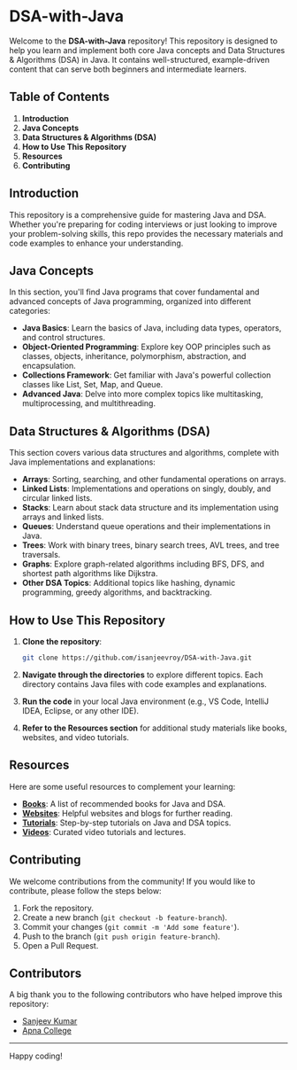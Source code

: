 # DSA-with-Java

Welcome to the **DSA-with-Java** repository! This repository is designed to help you learn and implement both core Java concepts and Data Structures & Algorithms (DSA) in Java. It contains well-structured, example-driven content that can serve both beginners and intermediate learners.

## Table of Contents

1. **Introduction**
2. **Java Concepts**
3. **Data Structures & Algorithms (DSA)**
4. **How to Use This Repository**
5. **Resources**
6. **Contributing**

## Introduction

This repository is a comprehensive guide for mastering Java and DSA. Whether you're preparing for coding interviews or just looking to improve your problem-solving skills, this repo provides the necessary materials and code examples to enhance your understanding.

## Java Concepts

In this section, you'll find Java programs that cover fundamental and advanced concepts of Java programming, organized into different categories:

- **Java Basics**: Learn the basics of Java, including data types, operators, and control structures.
- **Object-Oriented Programming**: Explore key OOP principles such as classes, objects, inheritance, polymorphism, abstraction, and encapsulation.
- **Collections Framework**: Get familiar with Java's powerful collection classes like List, Set, Map, and Queue.
- **Advanced Java**: Delve into more complex topics like multitasking, multiprocessing, and multithreading.

## Data Structures & Algorithms (DSA)

This section covers various data structures and algorithms, complete with Java implementations and explanations:

- **Arrays**: Sorting, searching, and other fundamental operations on arrays.
- **Linked Lists**: Implementations and operations on singly, doubly, and circular linked lists.
- **Stacks**: Learn about stack data structure and its implementation using arrays and linked lists.
- **Queues**: Understand queue operations and their implementations in Java.
- **Trees**: Work with binary trees, binary search trees, AVL trees, and tree traversals.
- **Graphs**: Explore graph-related algorithms including BFS, DFS, and shortest path algorithms like Dijkstra.
- **Other DSA Topics**: Additional topics like hashing, dynamic programming, greedy algorithms, and backtracking.

## How to Use This Repository

1. **Clone the repository**:
    ```bash
    git clone https://github.com/isanjeevroy/DSA-with-Java.git
    ```

2. **Navigate through the directories** to explore different topics. Each directory contains Java files with code examples and explanations.

3. **Run the code** in your local Java environment (e.g., VS Code, IntelliJ IDEA, Eclipse, or any other IDE).

4. **Refer to the Resources section** for additional study materials like books, websites, and video tutorials.

## Resources

Here are some useful resources to complement your learning:

- **[Books](Resources/Books.md)**: A list of recommended books for Java and DSA.
- **[Websites](Resources/Websites.md)**: Helpful websites and blogs for further reading.
- **[Tutorials](Resources/Tutorials.md)**: Step-by-step tutorials on Java and DSA topics.
- **[Videos](Resources/Videos.md)**: Curated video tutorials and lectures.

## Contributing

We welcome contributions from the community! If you would like to contribute, please follow the steps below:

1. Fork the repository.
2. Create a new branch (`git checkout -b feature-branch`).
3. Commit your changes (`git commit -m 'Add some feature'`).
4. Push to the branch (`git push origin feature-branch`).
5. Open a Pull Request.

## Contributors

A big thank you to the following contributors who have helped improve this repository:

- [Sanjeev Kumar](https://github.com/isaanjeevroy)
- [Apna College](https://www.youtube.com/@ApnaCollegeOfficial)


---

Happy coding!
